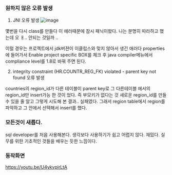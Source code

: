 ### 원하지 않은 오류 발생

1. JNI 오류 발생
![image](https://user-images.githubusercontent.com/70564298/99221112-503be100-2823-11eb-8dc5-310364f0b1c0.png)

몇번을 다시 class를 만들다 이 에러때문에 잠시 패닉이왔다. 나는 분명히 따라하고 했는데 오 ㅐ.. 안되는 것일까 ..

이럴 경우는 프로젝트에서 jdk버젼이 이클립스와 맞지 않아서 생긴 애러다 properties에 들어가서 Enable project specific BOX를 체크 후 java compiler메뉴에서 compliance level를 1.8로 바꿔 주면 된다.

2. integrity constraint (HR.COUNTR_REG_FK) violated - parent key not found 오류 발생

countries의 region_id가 다른 테이블이 parent key로 그 다른테이블 에서의 region_id만 insert가능 한 것이 었다. 즉 부모키가 없다는 것 새로운 region_id를 만들 수 있을 줄 알고 그렇게 시도해 본 결과.. 실패였다. 그래서 region table에서 region를 파악하고 그 안에서 선택해서 insert를 했다.


### 모든것이 새롭다.

sql developer를 처음 사용해본다. 생각보다 사용하기가 쉽고 어렵지 않다. 재밌다. 실무를 위한 기초적인 것들을 배우는 듯한 느낌이다. 

### 동작화면

https://youtu.be/U4ykvpirLtA


